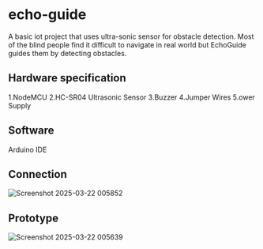 # echo-guide
A basic iot project that uses ultra-sonic sensor for obstacle detection. Most of the blind people find it difficult to navigate in real world but EchoGuide guides them by detecting obstacles.

## Hardware specification
1.NodeMCU
2.HC-SR04 Ultrasonic Sensor
3.Buzzer
4.Jumper Wires
5.ower Supply

## Software
Arduino IDE

## Connection
![Screenshot 2025-03-22 005852](https://github.com/user-attachments/assets/b0c33cfd-967a-490e-be2c-12c9467bf389)

## Prototype

![Screenshot 2025-03-22 005639](https://github.com/user-attachments/assets/53f1a5db-b5bc-48a9-9f8a-f1536a875374)


